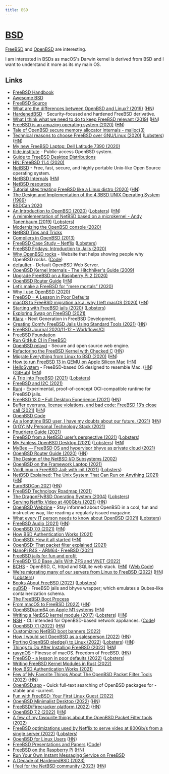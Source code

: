 ```yaml
---
title: BSD
---
```


# [BSD](http://en.wikipedia.org/wiki/Berkeley_Software_Distribution)

[FreeBSD](https://www.freebsd.org/) and [OpenBSD](https://www.openbsd.org) are interesting.

I am interested in BSDs as macOS's Darwin kernel is derived from BSD and I want to understand it more as its my main OS.

## Links

- [FreeBSD Handbook](https://docs.freebsd.org/en/books/handbook/introduction/)
- [Awesome BSD](https://github.com/DiscoverBSD/awesome-bsd)
- [FreeBSD Source](https://github.com/freebsd/freebsd)
- [What are the differences between OpenBSD and Linux? (2019)](https://cfenollosa.com/blog/what-are-the-differences-between-openbsd-and-linux.html) ([HN](https://news.ycombinator.com/item?id=20028370))
- [HardenedBSD](https://hardenedbsd.org/) - Security-focused and hardened FreeBSD derivative.
- [What I think what we need to do to keep FreeBSD relevant (2019)](https://www.leidinger.net/blog/2019/01/27/strategic-thinking-or-what-i-think-what-we-need-to-do-to-keep-freebsd-relevant/) ([HN](https://news.ycombinator.com/item?id=22024881))
- [FreeBSD is an amazing operating system (2020)](https://www.unixsheikh.com/articles/freebsd-is-an-amazing-operating-system.html) ([HN](https://news.ycombinator.com/item?id=22102372))
- [Tale of OpenBSD secure memory allocator internals - malloc(3)](https://bsdb0y.github.io/blog/deep-dive-into-the-OpenBSD-malloc-and-friends-internals-part-1.html)
- [Technical reasons to choose FreeBSD over GNU/Linux (2020)](https://unixsheikh.com/articles/technical-reasons-to-choose-freebsd-over-linux.html) ([Lobsters](https://lobste.rs/s/ashatk/technical_reasons_choose_freebsd_over)) ([HN](https://news.ycombinator.com/item?id=22852316))
- [My new FreeBSD Laptop: Dell Latitude 7390 (2020)](http://www.daemonology.net/blog/2020-05-22-my-new-FreeBSD-laptop-Dell-7390.html)
- [tilde.institute](https://tilde.institute/) - Public-access OpenBSD system.
- [Guide to FreeBSD Desktop Distributions](https://www.freebsdfoundation.org/guide-to-freebsd-desktop-distributions/)
- [HN: FreeBSD 11.4 (2020)](https://news.ycombinator.com/item?id=23541104)
- [NetBSD](https://www.netbsd.org/) - Free, fast, secure, and highly portable Unix-like Open Source operating system.
- [NetBSD Internals](https://www.netbsd.org/docs/internals/en/index.html) ([HN](https://news.ycombinator.com/item?id=23755267))
- [NetBSD resources](https://yeti.tilde.institute/brain/netbsd.html)
- [Tutorial sites treating FreeBSD like a Linux distro (2020)](https://rubenerd.com/tutorial-sites-treating-freebsd-like-a-linux-distro/) ([HN](https://news.ycombinator.com/item?id=23818702))
- [The Design and Implementation of the 4.3BSD UNIX Operating System (1989)](https://www.goodreads.com/book/show/5770.The_Design_and_Implementation_of_the_4_3BSD_UNIX_Operating_System)
- [BSDCan 2020](https://www.youtube.com/playlist?list=PLeF8ZihVdpFedccMdpBtBxniM3Lm-fVpT)
- [An Introduction to OpenBSD (2020)](https://blog.lambda.cx/posts/openbsd-introduction-talk/) ([Lobsters](https://lobste.rs/s/ulk8bi/introduction_openbsd)) ([HN](https://news.ycombinator.com/item?id=24185985))
- [A reimplementation of NetBSD based on a microkernel - Andy Tanenbaum (2019)](https://www.youtube.com/watch?v=jMkR9VF2GNY) ([Lobsters](https://lobste.rs/s/hn0jp5/reimplementation_netbsd_based_on))
- [Modernizing the OpenBSD console (2020)](https://www.cambus.net/modernizing-the-openbsd-console/)
- [NetBSD Tips and Tricks](http://students.engr.scu.edu/~sschaeck/netbsd/index.html)
- [Compilers in OpenBSD (2013)](https://marc.info/?l=openbsd-misc&m=137530560232232)
- [FreeBSD Case Study – Netflix](https://freebsdfoundation.org/blog/freebsd-case-study-netflix/) ([Lobsters](https://lobste.rs/s/hoezlc/freebsd_case_study_netflix))
- [FreeBSD Fridays: Introduction to Jails (2020)](https://www.youtube.com/watch?v=hQmOc0egcl4)
- [Why OpenBSD rocks](https://why-openbsd.rocks/) - Website that helps showing people why OpenBSD rocks. ([Code](https://github.com/noqqe/why-openbsd.rocks))
- [defaulter](https://github.com/horia/defaulter) - Default OpenBSD Web Server.
- [OpenBSD Kernel Internals - The Hitchhiker's Guide (2009)](https://atmnis.com/~proger/openkyiv/openkyiv2009_proger_sys.pdf)
- [Upgrade FreeBSD on a Raspberry Pi 2 (2020)](https://stafwag.github.io/blog/blog/2020/11/01/upgrade_freebsd_on_my_rpi2/)
- [OpenBSD Router Guide](https://www.unixsheikh.com/tutorials/openbsd-router-guide/) ([HN](https://news.ycombinator.com/item?id=25033925))
- [Let’s make a FreeBSD for “mere mortals” (2020)](https://medium.com/@probonopd/hello-lets-make-a-freebsd-for-mere-mortals-41b8f93ba075)
- [Why I use OpenBSD (2020)](https://dataswamp.org/~solene/2020-11-16-why-i-use-openbsd.html)
- [FreeBSD – A Lesson in Poor Defaults](https://vez.mrsk.me/freebsd-defaults.html)
- [macOS to FreeBSD migration a.k.a. why I left macOS (2020)](https://antranigv.am/weblog_en/posts/macos_to_freebsd/) ([HN](https://news.ycombinator.com/item?id=25266435))
- [Starting with FreeBSD jails (2020)](https://rubenerd.com/starting-with-freebsd-jails/) ([Lobsters](https://lobste.rs/s/og13z5/starting_with_freebsd_jails))
- [Exploring Swap on FreeBSD (2021)](https://klarasystems.com/articles/exploring-swap-on-freebsd/)
- [Klara](https://klarasystems.com/) - Next Generation in FreeBSD Development.
- [Creating Comfy FreeBSD Jails Using Standard Tools (2021)](https://kettunen.io/post/standard-freebsd-jails/) ([HN](https://news.ycombinator.com/item?id=25813800))
- [FreeBSD Journal 2020/11-12 – Workflows/CI](https://freebsdfoundation.org/past-issues/workflows-ci/)
- [FreeBSD Foundation](https://freebsdfoundation.org/)
- [Run GitHub CI in FreeBSD](https://github.com/vmactions/freebsd-vm)
- [OpenBSD relayd](https://bsd.plumbing/) - Secure and open source web engine.
- [Refactoring the FreeBSD Kernel with Checked C](https://cs.rochester.edu/u/jzhou41/papers/freebsd_checkedc.pdf) ([HN](https://news.ycombinator.com/item?id=25989115))
- [Migrate Everything from Linux to BSD (2020)](https://www.unixsheikh.com/articles/why-you-should-migrate-everything-from-linux-to-bsd.html) ([HN](https://news.ycombinator.com/item?id=26060307))
- [How to run FreeBSD 13 in QEMU on Apple Silicon Mac](https://gist.github.com/ctsrc/a1f57933a2cde9abc0f07be12889f97f#) ([HN](https://news.ycombinator.com/item?id=26053983))
- [HelloSystem](https://hellosystem.github.io/docs/) - FreeBSD-based OS designed to resemble Mac. ([HN](https://news.ycombinator.com/item?id=26092040)) ([GitHub](https://github.com/helloSystem)) ([HN](https://news.ycombinator.com/item?id=28733897))
- [A Trip into FreeBSD (2021)](https://christine.website/blog/a-trip-into-freebsd-2021-02-13) ([Lobsters](https://lobste.rs/s/x0jtjw/trip_into_freebsd))
- [FreeBSD and I2C (2021)](https://blog.tyk.nu/blog/freebsd-and-i2c/)
- [Runj](https://github.com/samuelkarp/runj) - Experimental, proof-of-concept OCI-compatible runtime for FreeBSD jails.
- [FreeBSD 13.0 – Full Desktop Experience (2021)](https://www.tubsta.com/2021/03/freebsd-13-0-full-desktop-experience/) ([HN](https://news.ycombinator.com/item?id=26491974))
- [Buffer overruns, license violations, and bad code: FreeBSD 13’s close call (2021)](https://arstechnica.com/gadgets/2021/03/buffer-overruns-license-violations-and-bad-code-freebsd-13s-close-call/) ([HN](https://news.ycombinator.com/item?id=26590495))
- [OpenBSD Code](https://github.com/openbsd/src)
- [As a longtime BSD user, I have my doubts about our future. (2021)](https://www.reddit.com/r/BSD/comments/n1m4he/as_a_longtime_bsd_user_i_have_my_doubts_about_our/) ([HN](https://news.ycombinator.com/item?id=27168358))
- [OrGY: My Personal Technology Stack (2021)](https://ols.wtf/2021/05/10/orgy-personal-tech-stack.html)
- [Poudriere Guide (2021)](https://danschmid.de/en/blog/poudriere-guide)
- [FreeBSD from a NetBSD user’s perspective (2021)](https://washbear.neocities.org/freebsd-netbsd-user.html) ([Lobsters](https://lobste.rs/s/apuomg/freebsd_from_netbsd_user_s_perspective))
- [My Fanless OpenBSD Desktop (2021)](https://jcs.org/2021/07/19/desktop) ([Lobsters](https://lobste.rs/s/dtkal8/my_fanless_openbsd_desktop)) ([HN](https://news.ycombinator.com/item?id=27947696))
- [MyBee — FreeBSD OS and hypervisor bhyve as private cloud (2021)](https://habr.com/ru/post/569226/)
- [OpenBSD Router Guide (2020)](https://openbsdrouterguide.net/) ([HN](https://news.ycombinator.com/item?id=28033758))
- [The Design of the NetBSD I/O Subsystems (2002)](https://arxiv.org/ftp/arxiv/papers/1605/1605.05810.pdf)
- [OpenBSD on the Framework Laptop (2021)](https://jcs.org/2021/08/06/framework)
- [VoidLinux in FreeBSD Jail; with init (2021)](https://antranigv.am/weblog_en/posts/2021-08-21-00-37/) ([Lobsters](https://lobste.rs/s/ojbed4/voidlinux_freebsd_jail_with_init))
- [NetBSD Explained: The Unix System That Can Run on Anything (2021)](https://www.makeuseof.com/what-is-netbsd/) ([HN](https://news.ycombinator.com/item?id=28218619))
- [EuroBSDCon 2021](https://2021.eurobsdcon.org/about/program/) ([HN](https://news.ycombinator.com/item?id=28562494))
- [FreeBSD Technology Roadmap (2021)](https://freebsdfoundation.org/blog/technology-roadmap/)
- [The DragonFlyBSD Operating System (2004)](https://people.freebsd.org/~hsu/publications/dragonflybsd.asiabsdcon04.pdf) ([Lobsters](https://lobste.rs/s/hdmuth/dragonflybsd_operating_system_2004))
- [Serving Netflix Video at 400Gb/s (2021)](https://people.freebsd.org/~gallatin/talks/euro2021.pdf) ([HN](https://news.ycombinator.com/item?id=28584738))
- [OpenBSD Webzine](https://webzine.puffy.cafe/) - Stay informed about OpenBSD in a cool, fun and instructive way, like reading a regularly issued magazine.
- [What every IT person needs to know about OpenBSD (2021)](https://bsdly.blogspot.com/2021/09/what-every-it-person-needs-to-know.html) ([Lobsters](https://lobste.rs/s/e7opuw/what_every_it_person_needs_know_about))
- [FreeBSD Audio (2021)](https://meka.rs/blog/2021/10/12/freebsd-audio/) ([HN](https://news.ycombinator.com/item?id=28850513))
- [OpenBSD 7.0 (2021)](https://www.openbsd.org/70.html) ([HN](https://news.ycombinator.com/item?id=28862439))
- [How BSD Authentication Works (2021)](https://blog.lambda.cx/posts/how-bsd-authentication-works/)
- [OpenBSD: How it all started](https://blog.apnic.net/2021/10/28/openbsd-part-1-how-it-all-started/) ([HN](https://news.ycombinator.com/item?id=29037108))
- [OpenBSD: That packet filter explained (2021)](https://blog.apnic.net/2021/11/11/openbsd-part-3-that-packet-filter/)
- [NanoPi R4S - ARM64- FreeBSD (2021)](https://www.pbdigital.org/post/2021-11-15-freebsd-arm-r4s/)
- [FreeBSD jails for fun and profit](https://topikettunen.com/blog/freebsd-jails-for-fun-and-profit/)
- [FreeBSD 13.0 Base Jails With ZFS and VNET (2022)](https://randomnixfix.wordpress.com/2022/01/15/freebsd-13-0-base-jails-with-zfs-and-vnet/)
- [BCHS](https://learnbchs.org/index.html) - OpenBSD, C, httpd and SQLite web stack. ([HN](https://news.ycombinator.com/item?id=29988951)) ([Web Code](https://github.com/kristapsdz/bchs))
- [We're migrating many of our servers from Linux to FreeBSD (2022)](https://it-notes.dragas.net/2022/01/24/why-were-migrating-many-of-our-servers-from-linux-to-freebsd/) ([HN](https://news.ycombinator.com/item?id=30057549)) ([Lobsters](https://lobste.rs/s/xjixhw/why_we_re_migrating_many_our_servers_from))
- [Books About FreeBSD (2022)](https://vermaden.wordpress.com/2022/02/04/books-about-freebsd/) ([Lobsters](https://lobste.rs/s/r1r6bu/books_about_freebsd))
- [quBSD](https://github.com/BawdyAnarchist/quBSD) - FreeBSD jails and bhyve wrapper; which emulates a Qubes-like containerization schema.
- [The FreeBSD Boot Process](https://klarasystems.com/articles/the-freebsd-boot-process/)
- [From macOS to FreeBSD (2022)](https://www.boucek.me/blog/from-mac-to-freebsd/) ([HN](https://news.ycombinator.com/item?id=30384138))
- [OpenBSD/arm64 on Apple M1 systems](https://marc.info/?l=openbsd-arm&m=164768992119719&w=2) ([HN](https://news.ycombinator.com/item?id=30734527))
- [Writing a NetBSD kernel module (2017)](https://saurvs.github.io/post/writing-netbsd-kern-mod/) ([Lobsters](https://lobste.rs/s/evdq27/writing_netbsd_kernel_module)) ([HN](https://news.ycombinator.com/item?id=30927847))
- [NSH](https://www.nmedia.net/nsh/) - CLI intended for OpenBSD-based network appliances. ([Code](https://github.com/yellowman/nsh))
- [OpenBSD 7.1 (2022)](https://www.openbsd.org/index.html) ([HN](https://news.ycombinator.com/item?id=31109046))
- [Customizing NetBSD boot banners (2022)](https://www.cambus.net/customizing-netbsd-boot-banners/)
- [How I would sell OpenBSD as a salesperson (2022)](https://dataswamp.org/~solene/2022-06-22-openbsd-selling-arguments.html) ([HN](https://news.ycombinator.com/item?id=31839692))
- [Porting OpenBSD pledge() to Linux (2022)](https://justine.lol/pledge/) ([Lobsters](https://lobste.rs/s/rnjdx8/porting_openbsd_pledge_linux)) ([HN](https://news.ycombinator.com/item?id=32096801))
- [Things to Do After Installing FreeBSD (2022)](https://bastillebsd.org/blog/2022/07/14/ten-things-to-do-after-installing-freebsd/) ([HN](https://news.ycombinator.com/item?id=32301066))
- [ravynOS](https://ravynos.com/) - Finesse of macOS. Freedom of FreeBSD. ([HN](https://news.ycombinator.com/item?id=32492514))
- [FreeBSD - a lesson in poor defaults (2022)](https://vez.mrsk.me/freebsd-defaults.html) ([Lobsters](https://lobste.rs/s/2xxp8y/freebsd_lesson_poor_defaults))
- [Writing FreeBSD Kernel Modules in Rust (2022)](https://research.nccgroup.com/2022/08/31/writing-freebsd-kernel-modules-in-rust/)
- [How BSD Authentication Works (2021)](https://blog.lambda.cx/posts/how-bsd-authentication-works/)
- [Few of My Favorite Things About The OpenBSD Packet Filter Tools (2022)](https://bsdly.blogspot.com/2022/09/a-few-of-my-favorite-things-about.html) ([HN](https://news.ycombinator.com/item?id=33137196))
- [OpenBSD.app](https://openbsd.app/) - Quick full-text searching of OpenBSD packages for -stable and -current.
- [Fun with FreeBSD: Your First Linux Guest (2022)](https://productionwithscissors.run/2022/09/02/fun-with-freebsd-first-linux-guest/)
- [OpenBSD Minimalist Desktop (2022)](https://nechtan.io/articles/openbsd_minimalist_desktop.html) ([HN](https://news.ycombinator.com/item?id=33231986))
- [FreeBSD/Firecracker platform (2022)](https://www.daemonology.net/blog/2022-10-18-FreeBSD-Firecracker.html) ([HN](https://news.ycombinator.com/item?id=33243529))
- [OpenBSD 7.2 (2022)](https://www.openbsd.org/72.html) ([HN](https://news.ycombinator.com/item?id=33274679))
- [A few of my favourite things about the OpenBSD Packet Filter tools (2022)](https://blog.apnic.net/2022/11/02/openbsd-packet-filter-tools/)
- [FreeBSD optimizations used by Netflix to serve video at 800Gb/s from a single server (2022)](https://people.freebsd.org/~gallatin/talks/euro2022.pdf) ([Lobsters](https://lobste.rs/s/eeg8zk/freebsd_optimizations_used_by_netflix))
- [OpenBSD for Linux Users](https://www.openbsdhandbook.com/openbsd_for_linux_users/) ([HN](https://news.ycombinator.com/item?id=33731772))
- [FreeBSD Presentations and Papers](https://papers.freebsd.org/) ([Code](https://github.com/freebsd/freebsd-papers))
- [FreeBSD on the Raspberry Pi](https://cromwell-intl.com/open-source/samba-active-directory/freebsd-raspberry-pi.html) ([HN](https://news.ycombinator.com/item?id=33863269))
- [Run Your Own Instant Messaging Service on FreeBSD](https://xn--gckvb8fzb.com/run-your-own-instant-messaging-service-on-freebsd/)
- [A Decade of HardenedBSD (2023)](https://git.hardenedbsd.org/shawn.webb/articles/-/blob/master/hardenedbsd/2023-01_decade/article.md)
- [I feel for the NetBSD community (2023)](https://rubenerd.com/i-feel-for-the-netbsd-community/) ([HN](https://news.ycombinator.com/item?id=34284926))

